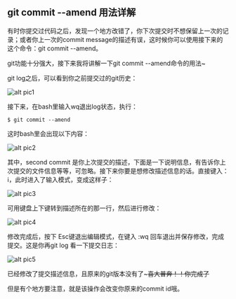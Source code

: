 ## git commit --amend 用法详解

有时你提交过代码之后，发现一个地方改错了，你下次提交时不想保留上一次的记录；或者你上一次的commit message的描述有误，这时候你可以使用接下来的这个命令：git commit --amend。

git功能十分强大，接下来我将讲解一下git commit --amend命令的用法~

git log之后，可以看到你之前提交过的git历史：

![alt pic1](https://pic1.zhimg.com/80/v2-0d0a335a3a87091c40ce138b8be1a9f0_hd.jpg)

接下来，在bash里输入wq退出log状态，执行：

```$ git commit --amend```

这时bash里会出现以下内容：

![alt pic2](https://pic3.zhimg.com/80/v2-b2ab0be08ad6a72d151c5a0ef94ed646_hd.jpg)

其中，second commit 是你上次提交的描述，下面是一下说明信息，有告诉你上次提交的文件信息等等，可忽略。接下来你要是想修改描述信息的话。直接键入：i，此时进入了输入模式，变成这样子：

![alt pic3](https://pic2.zhimg.com/80/v2-c7756d0088e911ef843b5600365926bd_hd.jpg)

可用键盘上下键转到描述所在的那一行，然后进行修改：

![alt pic4](https://pic3.zhimg.com/80/v2-c5da05b7c480adeab60361e7c97c298e_hd.jpg)

修改完成后，按下 Esc键退出编辑模式，在键入 :wq 回车退出并保存修改，完成提交。这是你再git log 看一下提交日志：

![alt pic5](https://pic2.zhimg.com/80/v2-c6e4d7f6508340a3b66f187f0f8580c5_hd.jpg)

已经修改了提交描述信息，且原来的git版本没有了~~~喜大普奔！！你完成了~~

但是有个地方要注意，就是该操作会改变你原来的commit id哦。